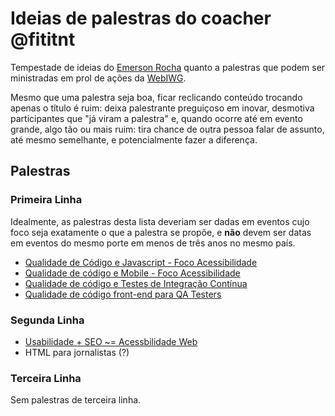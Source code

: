 # Ideias de palestras do coacher @fititnt
Tempestade de ideias do [Emerson Rocha](https://github.com/fititnt)
quanto a palestras que podem ser ministradas em prol de ações da
[WebIWG](https://github.com/webiwg).

Mesmo que uma palestra seja boa, ficar reclicando conteúdo trocando apenas o
título é ruim: deixa palestrante preguiçoso em inovar, desmotiva participantes
que "já viram a palestra" e, quando ocorre até em evento grande, algo tão
ou mais ruim: tira chance de outra pessoa falar de assunto, até mesmo
semelhante, e potencialmente fazer a diferença.

<!--
Este repostório contém tempestade de ideias minhas quanto a palestras que podem
ser ministradas em prol de ações da [WebIWG](https://github.com/webiwg) de uma
forma que seja bom para o público de eventos de grande porte terem algo
não só de qualidade, mas **minimamente inovador**, como também explicitamente
permitir em situações muito específicas reuso de conteúdo, onde estará
explícito para organizadores do evento e o **público** que a palestra é
segue um padrão.
-->

## Palestras

### Primeira Linha

Idealmente, as palestras desta lista deveriam ser dadas em eventos cujo foco
seja exatamente o que a palestra se propõe, e **não** devem ser datas em
eventos do mesmo porte em menos de três anos no mesmo país.

- [Qualidade de Código e Javascript - Foco Acessibilidade](code-qa-js.md)
- [Qualidade de código e Mobile - Foco Acessibilidade](code-qa-mobile.md)
- [Qualidade de código e Testes de Integração Contínua](code-qa-ci.md)
- [Qualidade de código front-end para QA Testers](code-qa-testers.md)

### Segunda Linha

- [Usabilidade + SEO ~= Acessbilidade Web](why-a11y.md)
- HTML para jornalistas (?)

### Terceira Linha

Sem palestras de terceira linha.